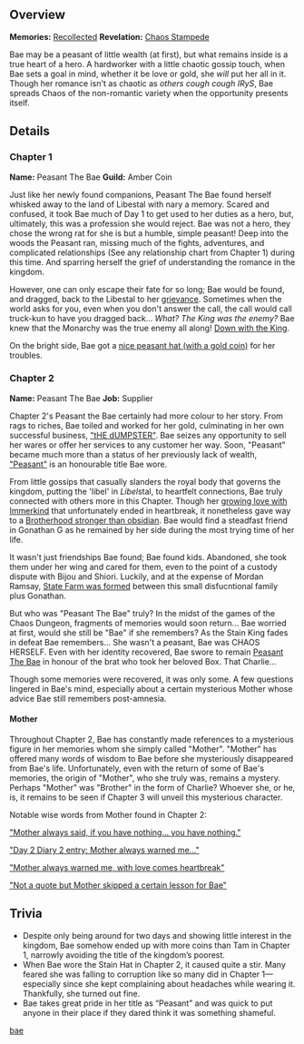 <!-- title: Hakos Baelz -->
<!-- quote: "No, this is in fact *not* your child. *This* is your child!"-->
<!-- chapters: -1 -->
<!-- images: (Bae's Chapter 1 Profile), (Bae in the mines), (Bae's Chapter 2 Profile), (Bae's card in the "Monster" MV), (Bae's box being stolen), (Bae in Chapter 2's Ending) -->
<!-- model: false -->

## Overview

**Memories:** [Recollected](https://youtu.be/aSFZwinYaaU)
**Revelation:** [Chaos Stampede](#entry:chaos-stampede-entry)

Bae may be a peasant of little wealth (at first), but what remains inside is a true heart of a hero. A hardworker with a little chaotic gossip touch, when Bae sets a goal in mind, whether it be love or gold, she _will_ put her all in it. Though her romance isn't as chaotic as _others_ _cough cough IRyS_, Bae spreads Chaos of the non-romantic variety when the opportunity presents itself.

## Details

### Chapter 1

**Name:** Peasant The Bae
**Guild:** Amber Coin

Just like her newly found companions, Peasant The Bae found herself whisked away to the land of Libestal with nary a memory. Scared and confused, it took Bae much of Day 1 to get used to her duties as a hero, but, ultimately, this was a profession she would reject. Bae was not a hero, they chose the wrong rat for she is but a humble, simple peasant! Deep into the woods the Peasant ran, missing much of the fights, adventures, and complicated relationships (See any relationship chart from Chapter 1) during this time. And sparring herself the grief of understanding the romance in the kingdom.

However, one can only escape their fate for so long; Bae would be found, and dragged, back to the Libestal to her [grievance](https://youtu.be/t5NGryTaGqk?t=1529). Sometimes when the world asks for you, even when you don't answer the call, the call would call truck-kun to have you dragged back... _What? The King was the enemy?_ Bae knew that the Monarchy was the true enemy all along! [Down with the King](https://youtu.be/t5NGryTaGqk?t=4833).

On the bright side, Bae got a [nice peasant hat (with a gold coin)](https://youtu.be/t5NGryTaGqk?t=1844) for her troubles.

### Chapter 2

**Name:** Peasant The Bae
**Job:** Supplier

Chapter 2's Peasant the Bae certainly had more colour to her story. From rags to riches, Bae toiled and worked for her gold, culminating in her own successful business, ["tHE dUMPSTER"](https://youtu.be/Lp7GyRVbz1c?t=14135). Bae seizes any opportunity to sell her wares or offer her services to any customer her way. Soon, "Peasant" became much more than a status of her previously lack of wealth, ["Peasant"](https://youtu.be/Lp7GyRVbz1c?t=1511) is an honourable title Bae wore.

From little gossips that casually slanders the royal body that governs the kingdom, putting the 'libel' in *Libel*stal, to heartfelt connections, Bae truly connected with others more in this Chapter. Though her [growing love with Immerkind](https://youtu.be/Br6dvhVJ_IE?t=4571) that unfortunately ended in heartbreak, it nonetheless gave way to a [Brotherhood stronger than obsidian](https://youtu.be/Br6dvhVJ_IE?t=5292). Bae would find a steadfast friend in Gonathan G as he remained by her side during the most trying time of her life.

It wasn't just friendships Bae found; Bae found kids. Abandoned, she took them under her wing and cared for them, even to the point of a custody dispute with Bijou and Shiori. Luckily, and at the expense of Mordan Ramsay, [State Farm was formed](https://youtu.be/L7rBGepFrXA?t=13328) between this small disfucntional family plus Gonathan.

But who was "Peasant The Bae" truly? In the midst of the games of the Chaos Dungeon, fragments of memories would soon return... Bae worried at first, would she still be "Bae" if she remembers? As the Stain King fades in defeat Bae remembers... She wasn't a peasant, Bae was CHAOS HERSELF. Even with her identity recovered, Bae swore to remain [Peasant The Bae](https://youtu.be/L7rBGepFrXA?t=5680) in honour of the brat who took her beloved Box. That Charlie...

Though some memories were recovered, it was only some. A few questions lingered in Bae's mind, especially about a certain mysterious Mother whose advice Bae still remembers post-amnesia.

#### Mother

Throughout Chapter 2, Bae has constantly made references to a mysterious figure in her memories whom she simply called "Mother". "Mother" has offered many words of wisdom to Bae before she mysteriously disappeared from Bae's life. Unfortunately, even with the return of some of Bae's memories, the origin of "Mother", who she truly was, remains a mystery. Perhaps "Mother" was "Brother" in the form of Charlie? Whoever she, or he, is, it remains to be seen if Chapter 3 will unveil this mysterious character.

Notable wise words from Mother found in Chapter 2:

["Mother always said, if you have nothing... you have nothing."](https://youtu.be/7bOe38rP7JQ?t=2111)

["Day 2 Diary 2 entry: Mother always warned me..."](https://youtu.be/Tiq2wmF-NfQ?t=11052)

["Mother always warned me, with love comes heartbreak"](https://youtu.be/Br6dvhVJ_IE?t=733)

["Not a quote but Mother skipped a certain lesson for Bae"](https://youtu.be/Lp7GyRVbz1c?t=7171)

## Trivia

- Despite only being around for two days and showing little interest in the kingdom, Bae somehow ended up with more coins than Tam in Chapter 1, narrowly avoiding the title of the kingdom’s poorest.
- When Bae wore the Stain Hat in Chapter 2, it caused quite a stir. Many feared she was falling to corruption like so many did in Chapter 1—especially since she kept complaining about headaches while wearing it. Thankfully, she turned out fine.
- Bae takes great pride in her title as “Peasant” and was quick to put anyone in their place if they dared think it was something shameful.

[bae](#easter:easter-bae)

